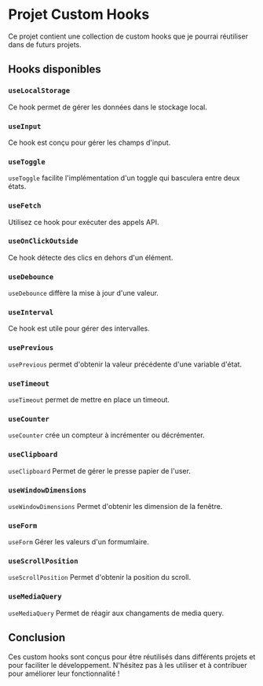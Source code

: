 # Projet Custom Hooks

Ce projet contient une collection de custom hooks que je pourrai réutiliser dans de futurs projets.

## Hooks disponibles

### `useLocalStorage`

Ce hook permet de gérer les données dans le stockage local.

### `useInput`

Ce hook est conçu pour gérer les champs d'input.

### `useToggle`

`useToggle` facilite l'implémentation d'un toggle qui basculera entre deux états.

### `useFetch`

Utilisez ce hook pour exécuter des appels API.

### `useOnClickOutside`

Ce hook détecte des clics en dehors d'un élément.

### `useDebounce`

`useDebounce` diffère la mise à jour d'une valeur.

### `useInterval`

Ce hook est utile pour gérer des intervalles.

### `usePrevious`

`usePrevious` permet d'obtenir la valeur précédente d'une variable d'état.

### `useTimeout`

`useTimeout` permet de mettre en place un timeout.

### `useCounter`

`useCounter` crée un compteur à incrémenter ou décrémenter.

### `useClipboard`

`useClipboard` Permet de gérer le presse papier de l'user.

### `useWindowDimensions`

`useWindowDimensions` Permet d'obtenir les dimension de la fenêtre.

### `useForm`

`useForm` Gérer les valeurs d'un formumlaire.

### `useScrollPosition`

`useScrollPosition` Permet d'obtenir la position du scroll.

### `useMediaQuery`

`useMediaQuery` Permet de réagir aux changaments de media query.

## Conclusion

Ces custom hooks sont conçus pour être réutilisés dans différents projets et pour faciliter le développement. N'hésitez pas à les utiliser et à contribuer pour améliorer leur fonctionnalité !
